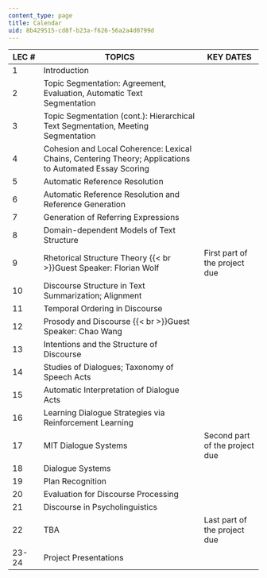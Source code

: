 ```yaml
---
content_type: page
title: Calendar
uid: 8b429515-cd8f-b23a-f626-56a2a4d0799d
---
```


| LEC # | TOPICS | KEY DATES |
| --- | --- | --- |
| 1 | Introduction |  |
| 2 | Topic Segmentation: Agreement, Evaluation, Automatic Text Segmentation |  |
| 3 | Topic Segmentation (cont.): Hierarchical Text Segmentation, Meeting Segmentation |  |
| 4 | Cohesion and Local Coherence: Lexical Chains, Centering Theory; Applications to Automated Essay Scoring |  |
| 5 | Automatic Reference Resolution |  |
| 6 | Automatic Reference Resolution and Reference Generation |  |
| 7 | Generation of Referring Expressions |  |
| 8 | Domain-dependent Models of Text Structure |  |
| 9 | Rhetorical Structure Theory  {{< br >}}Guest Speaker: Florian Wolf | First part of the project due |
| 10 | Discourse Structure in Text Summarization; Alignment |  |
| 11 | Temporal Ordering in Discourse |  |
| 12 | Prosody and Discourse  {{< br >}}Guest Speaker: Chao Wang |  |
| 13 | Intentions and the Structure of Discourse |  |
| 14 | Studies of Dialogues; Taxonomy of Speech Acts |  |
| 15 | Automatic Interpretation of Dialogue Acts |  |
| 16 | Learning Dialogue Strategies via Reinforcement Learning |  |
| 17 | MIT Dialogue Systems | Second part of the project due |
| 18 | Dialogue Systems |  |
| 19 | Plan Recognition |  |
| 20 | Evaluation for Discourse Processing |  |
| 21 | Discourse in Psycholinguistics |  |
| 22 | TBA | Last part of the project due |
| 23-24 | Project Presentations |